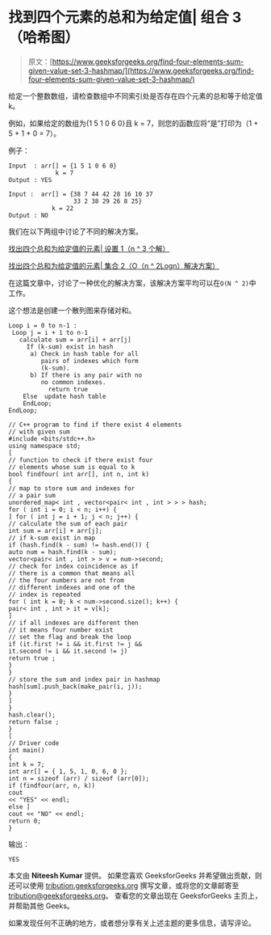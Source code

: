 # 找到四个元素的总和为给定值| 组合 3（哈希图）

> 原文：[https://www.geeksforgeeks.org/find-four-elements-sum-given-value-set-3-hashmap/](https://www.geeksforgeeks.org/find-four-elements-sum-given-value-set-3-hashmap/)

给定一个整数数组，请检查数组中不同索引处是否存在四个元素的总和等于给定值 k。

例如，如果给定的数组为{1 5 1 0 6 0}且 k = 7，则您的函数应将“是”打印为（1 + 5 + 1 + 0 = 7）。

例子：

```
Input  : arr[] = {1 5 1 0 6 0} 
             k = 7
Output : YES

Input :  arr[] = {38 7 44 42 28 16 10 37 
                  33 2 38 29 26 8 25} 
            k = 22
Output : NO

```

我们在以下两组中讨论了不同的解决方案。

[找出四个总和为给定值的元素| 设置 1（n ^ 3 个解）](https://www.geeksforgeeks.org/find-four-numbers-with-sum-equal-to-given-sum/)

[找出四个总和为给定值的元素| 集合 2（O（n ^ 2Logn）解决方案）](https://www.geeksforgeeks.org/find-four-elements-that-sum-to-a-given-value-set-2/)

在这篇文章中，讨论了一种优化的解决方案，该解决方案平均可以在`O(N ^ 2)`中工作。

这个想法是创建一个散列图来存储对和。

```
Loop i = 0 to n-1 :
 Loop j = i + 1 to n-1  
   calculate sum = arr[i] + arr[j]
     If (k-sum) exist in hash 
      a) Check in hash table for all
         pairs of indexes which form
         (k-sum).
      b) If there is any pair with no 
         no common indexes.
           return true 
    Else  update hash table
    EndLoop;
EndLoop;

```

```
// C++ program to find if there exist 4 elements
// with given sum
#include <bits/stdc++.h>
using namespace std;
[
// function to check if there exist four
// elements whose sum is equal to k
bool findfour( int arr[], int n, int k)
{
// map to store sum and indexes for
// a pair sum
unordered_map< int , vector<pair< int , int > > > hash;
for ( int i = 0; i < n; i++) {
] for ( int j = i + 1; j < n; j++) {
// calculate the sum of each pair
int sum = arr[i] + arr[j];
// if k-sum exist in map
if (hash.find(k - sum) != hash.end()) {
auto num = hash.find(k - sum);
vector<pair< int , int > > v = num->second;
// check for index coincidence as if
// there is a common that means all
// the four numbers are not from
// different indexes and one of the
// index is repeated
for ( int k = 0; k < num->second.size(); k++) {
pair< int , int > it = v[k];
]
// if all indexes are different then
// it means four number exist
// set the flag and break the loop
if (it.first != i && it.first != j &&
it.second != i && it.second != j)
return true ;
}
}
// store the sum and index pair in hashmap
hash[sum].push_back(make_pair(i, j));
}
]
}
hash.clear();
return false ;
}
[
// Driver code
int main()
{
int k = 7;
int arr[] = { 1, 5, 1, 0, 6, 0 };
int n = sizeof (arr) / sizeof (arr[0]);
if (findfour(arr, n, k))
cout
<< "YES" << endl;
else ]
cout << "NO" << endl;
return 0;
}
```

输出：

```
YES

```

本文由 **Niteesh Kumar** 提供。 如果您喜欢 GeeksforGeeks 并希望做出贡献，则还可以使用 [tribution.geeksforgeeks.org](http://www.contribute.geeksforgeeks.org) 撰写文章，或将您的文章邮寄至 tribution@geeksforgeeks.org。 查看您的文章出现在 GeeksforGeeks 主页上，并帮助其他 Geeks。

如果发现任何不正确的地方，或者想分享有关上述主题的更多信息，请写评论。

